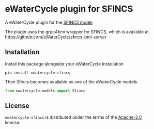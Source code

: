 # eWaterCycle plugin for SFINCS

A eWaterCycle plugin for the [SFINCS model](https://github.com/Deltares/SFINCS/tree/main).

The plugin uses the grpc4bmi wrapper for SFINCS, which is available at
https://github.com/eWaterCycle/sfincs-bmi-server

## Installation

Install this package alongside your eWaterCycle installation

```console
pip install ewatercycle-sfincs
```

Then Sfincs becomes available as one of the eWaterCycle models

```python
from ewatercycle.models import Sfincs
```

## License

`ewatercycle-sfincs` is distributed under the terms of the [Apache-2.0](https://spdx.org/licenses/Apache-2.0.html) license.
